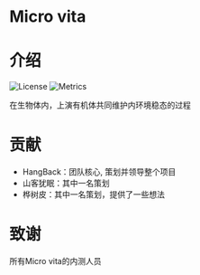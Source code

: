 Micro vita
============
# 介绍
![License](https://img.shields.io/badge/license-Compiling-red.svg)
![Metrics](https://img.shields.io/badge/build-develop-yellow)

在生物体内，上演有机体共同维护内环境稳态的过程


# 贡献
- HangBack：团队核心, 策划并领导整个项目
- 山客犹眠：其中一名策划
- 桦树皮：其中一名策划，提供了一些想法

# 致谢
所有Micro vita的内测人员